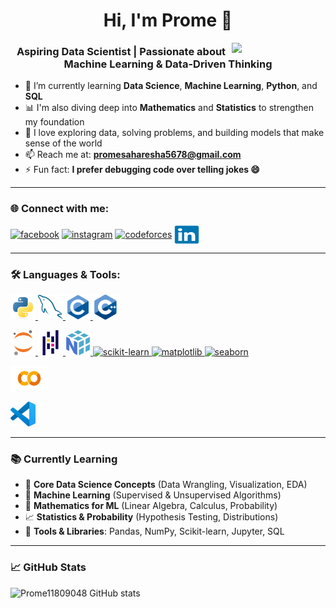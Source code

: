 <h1 align="center">Hi, I'm Prome 👋</h1>

<img align="right" src="https://raw.githubusercontent.com/Prome11809048/Prome11809048/main/anime_girl.png" width="150" />

<h3 align="center">Aspiring Data Scientist | Passionate about Machine Learning & Data-Driven Thinking</h3>

- 📘 I’m currently learning **Data Science**, **Machine Learning**, **Python**, and **SQL**
- 📊 I'm also diving deep into **Mathematics** and **Statistics** to strengthen my foundation
- 🧠 I love exploring data, solving problems, and building models that make sense of the world
- 📫 Reach me at: **promesaharesha5678@gmail.com**
- ⚡ Fun fact: **I prefer debugging code over telling jokes 😄**

---

<h3 align="left">🌐 Connect with me:</h3>
<p align="left">
  <a href="https://fb.com/promi saha" target="blank"><img align="center" src="https://raw.githubusercontent.com/rahuldkjain/github-profile-readme-generator/master/src/images/icons/Social/facebook.svg" alt="facebook" height="30" width="40" /></a>
  <a href="https://instagram.com/promisaha34" target="blank"><img align="center" src="https://raw.githubusercontent.com/rahuldkjain/github-profile-readme-generator/master/src/images/icons/Social/instagram.svg" alt="instagram" height="30" width="40" /></a>
  <a href="https://codeforces.com/profile/yoyo12345" target="blank"><img align="center" src="https://cdn.jsdelivr.net/npm/simple-icons@3.0.1/icons/codeforces.svg" alt="codeforces" height="30" width="40" /></a>
  <a href="https://www.linkedin.com/in/promesaharesha/" target="blank"><img align="center" src="https://raw.githubusercontent.com/devicons/devicon/master/icons/linkedin/linkedin-original.svg" alt="linkedin" height="30" width="40" /></a>
</p>

---

<h3 align="left">🛠️ Languages & Tools:</h3>
<p align="left">
  <!-- Programming & Scripting -->
  <a href="https://www.python.org" target="_blank"> <img src="https://raw.githubusercontent.com/devicons/devicon/master/icons/python/python-original.svg" alt="python" width="40" height="40"/> </a>
  <a href="https://www.mysql.com/" target="_blank"> <img src="https://raw.githubusercontent.com/devicons/devicon/master/icons/mysql/mysql-original.svg" alt="mysql" width="40" height="40"/> </a>
  <a href="https://www.cprogramming.com/" target="_blank"> <img src="https://raw.githubusercontent.com/devicons/devicon/master/icons/c/c-original.svg" alt="c" width="40" height="40"/> </a>
  <a href="https://www.w3schools.com/cpp/" target="_blank"> <img src="https://raw.githubusercontent.com/devicons/devicon/master/icons/cplusplus/cplusplus-original.svg" alt="cplusplus" width="40" height="40"/> </a>

  <!-- Data Science Libraries -->
  <a href="https://jupyter.org/" target="_blank"> <img src="https://raw.githubusercontent.com/devicons/devicon/master/icons/jupyter/jupyter-original.svg" alt="jupyter" width="40" height="40"/> </a>
  <a href="https://pandas.pydata.org/" target="_blank"> <img src="https://raw.githubusercontent.com/devicons/devicon/master/icons/pandas/pandas-original.svg" alt="pandas" width="40" height="40"/> </a>
  <a href="https://numpy.org/" target="_blank"> <img src="https://raw.githubusercontent.com/devicons/devicon/master/icons/numpy/numpy-original.svg" alt="numpy" width="40" height="40"/> </a>
  <a href="https://scikit-learn.org/" target="_blank"> <img src="https://upload.wikimedia.org/wikipedia/commons/0/05/Scikit_learn_logo_small.svg" alt="scikit-learn" width="40" height="40"/> </a>
  <a href="https://matplotlib.org/" target="_blank"> <img src="https://upload.wikimedia.org/wikipedia/commons/8/84/Matplotlib_icon.svg" alt="matplotlib" width="40" height="40"/> </a>
  <a href="https://seaborn.pydata.org/" target="_blank"> <img src="https://seaborn.pydata.org/_static/logo-wide-lightbg.svg" alt="seaborn" width="80" height="40"/> </a>

  <!-- Colab -->
  <a href="https://colab.research.google.com/" target="_blank"> <img src="https://github.com/Prome11809048/Prome11809048/blob/main/Google_Colaboratory_SVG_Logo.svg.png" alt="colab" width="60" height="40"/> </a>

  <!-- IDE -->
  <a href="https://code.visualstudio.com/" target="_blank"> <img src="https://raw.githubusercontent.com/devicons/devicon/master/icons/vscode/vscode-original.svg" alt="vscode" width="40" height="40"/> </a>
</p>

---

<h3 align="left">📚 Currently Learning</h3>

- 📌 **Core Data Science Concepts** (Data Wrangling, Visualization, EDA)
- 🤖 **Machine Learning** (Supervised & Unsupervised Algorithms)
- 🧮 **Mathematics for ML** (Linear Algebra, Calculus, Probability)
- 📈 **Statistics & Probability** (Hypothesis Testing, Distributions)
- 🧰 **Tools & Libraries**: Pandas, NumPy, Scikit-learn, Jupyter, SQL

---

<h3 align="left">📈 GitHub Stats</h3>
<p align="left">
  <img src="https://github-readme-stats.vercel.app/api?username=Prome11809048&show_icons=true&theme=default" alt="Prome11809048 GitHub stats" />
</p>
